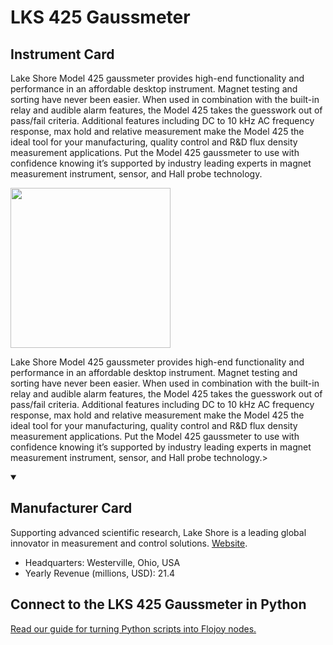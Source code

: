 
# LKS 425 Gaussmeter

## Instrument Card

<div className="flex">

<div>

Lake Shore Model 425 gaussmeter provides high-end functionality and performance in an affordable desktop instrument. Magnet testing and sorting have never been easier. When used in combination with the built-in relay and audible alarm features, the Model 425 takes the guesswork out of pass/fail criteria. Additional features including DC to 10 kHz AC frequency response, max hold and relative measurement make the Model 425 the ideal tool for your manufacturing, quality control and R&D flux density measurement applications. Put the Model 425 gaussmeter to use with confidence knowing it’s supported by industry leading experts in magnet measurement instrument, sensor, and Hall probe technology.

</div>

<img width="256" src="https://v5.airtableusercontent.com/v1/19/19/1691539200000/Dfbx0rpd-dbak2DEaU0XNA/rjP8sOqcmFDr9RA7uKIyZ7SjKK8mPmd5RjdyaYrcS-Br_nFJs8CBOmOcONa-lyIZkyXPzgSCF6A54DF9QpkIvA/siyZUlAV_QVVW9pRsmU6NM7Vy-2pWs0fkpzIZn7R8jc"/>

</div>

Lake Shore Model 425 gaussmeter provides high-end functionality and performance in an affordable desktop instrument. Magnet testing and sorting have never been easier. When used in combination with the built-in relay and audible alarm features, the Model 425 takes the guesswork out of pass/fail criteria. Additional features including DC to 10 kHz AC frequency response, max hold and relative measurement make the Model 425 the ideal tool for your manufacturing, quality control and R&D flux density measurement applications. Put the Model 425 gaussmeter to use with confidence knowing it’s supported by industry leading experts in magnet measurement instrument, sensor, and Hall probe technology.>

<details open>
<summary><h2>Manufacturer Card</h2></summary>

Supporting advanced scientific research, Lake Shore is a leading global innovator in measurement and control solutions. <a href="https://www.lakeshore.com/home">Website</a>.

<ul>
  <li>Headquarters: Westerville, Ohio, USA</li>
  <li>Yearly Revenue (millions, USD): 21.4</li>
</ul>
</details>

## Connect to the LKS 425 Gaussmeter in Python

[Read our guide for turning Python scripts into Flojoy nodes.](https://docs.flojoy.ai/custom-nodes/creating-custom-node/)


